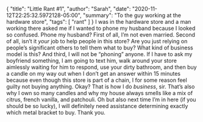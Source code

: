 {
    "title": "Little Rant #1",
    "author": "Sarah",
    "date": "2020-11-12T22:25:32.5972128-05:00",
    "summary": "To the guy working at the hardware store",
    "tags": [
        "rant"
    ]
}
I was in the hardware store and a man working there asked me if I wanted
to phone my husband because I looked so confused. Phone my husband?
First of all, I’m not even married. Second of all, isn’t it *your* job
to help people in this store? Are you just relying on people’s
significant others to tell them what to buy? What kind of business model
is this? And third, I will not be “phoning” anyone. If I have to ask my
boyfriend something, I am going to text him, walk around your store
aimlessly waiting for him to respond, use your dirty bathroom, and then buy a
candle on my way out when I don’t get an answer within 15 minutes
because even though this store is part of a chain, I for some reason
feel guilty not buying anything. Okay? That is how I do *business*, sir.
That’s also why I own so many candles and why my house always smells
like a mix of citrus, french vanilla, and patchouli. Oh but also next
time I’m in here (if you should be so lucky), I will definitely need
assistance determining exactly which metal bracket to buy. Thank you.
